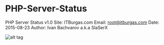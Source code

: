 # PHP-Server-Status
 PHP Server Status v1.0
Site: ITBurgas.com
Email: root@itburgas.com
Date: 2015-08-23
Author: Ivan Bachvarov a.k.a SlaSerX



![alt tag](http://s15.postimg.org/w50aat03v/phpstatus.jpg)

